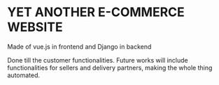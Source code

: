 # YET ANOTHER E-COMMERCE WEBSITE

Made of vue.js in frontend and Django in backend

Done till the customer functionalities. Future works will include functionalities for sellers and delivery partners, making the whole thing automated.
